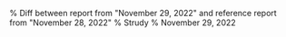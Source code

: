 % Diff between report from "November 29, 2022" and reference report from "November 28, 2022"
% Strudy
% November 29, 2022


